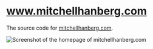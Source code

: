 # www.mitchellhanberg.com

The source code for [mitchellhanberg.com](https://www.mitchellhanberg.com).

![Screenshot of the homepage of mitchellhanberg.com](https://res.cloudinary.com/mhanberg/image/upload/v1574535639/v5.png)
